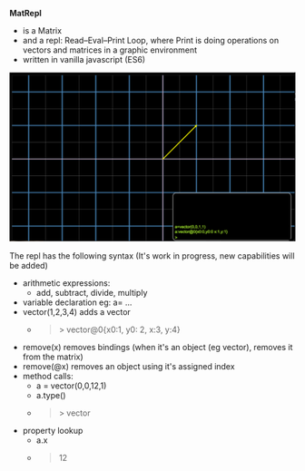 **MatRepl**
* is a Matrix
* and a repl: Read–Eval–Print Loop, where Print is doing operations on vectors and matrices in a graphic environment
* written in vanilla javascript (ES6)

<img src="screenshot-0.png" with="250"></img>
  
The repl has the following syntax (It's work in progress, new capabilities will be added)
* arithmetic expressions:
  * add, subtract, divide, multiply
* variable declaration eg: a= ...
* vector(1,2,3,4) adds a vector
  * > &gt; vector@0{x0:1, y0: 2, x:3, y:4}
* remove(x) removes bindings (when it's an object (eg vector), removes it from the matrix)
* remove(@x) removes an object using it's assigned index 
* method calls:
  * a = vector(0,0,12,1)
  * a.type()
  * > &gt; vector
* property lookup
  * a.x
  * > 12
  